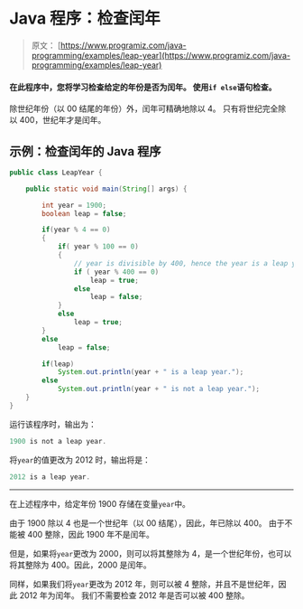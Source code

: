 # Java 程序：检查闰年

> 原文： [https://www.programiz.com/java-programming/examples/leap-year](https://www.programiz.com/java-programming/examples/leap-year)

#### 在此程序中，您将学习检查给定的年份是否为闰年。 使用`if else`语句检查。

除世纪年份（以 00 结尾的年份）外，闰年可精确地除以 4。 只有将世纪完全除以 400，世纪年才是闰年。

## 示例：检查闰年的 Java 程序

```java
public class LeapYear {

    public static void main(String[] args) {

        int year = 1900;
        boolean leap = false;

        if(year % 4 == 0)
        {
            if( year % 100 == 0)
            {
                // year is divisible by 400, hence the year is a leap year
                if ( year % 400 == 0)
                    leap = true;
                else
                    leap = false;
            }
            else
                leap = true;
        }
        else
            leap = false;

        if(leap)
            System.out.println(year + " is a leap year.");
        else
            System.out.println(year + " is not a leap year.");
    }
}
```

运行该程序时，输出为：

```java
1900 is not a leap year.
```

将`year`的值更改为 2012 时，输出将是：

```java
2012 is a leap year.
```

* * *

在上述程序中，给定年份 1900 存储在变量`year`中。

由于 1900 除以 4 也是一个世纪年（以 00 结尾），因此，年已除以 400。 由于不能被 400 整除，因此 1900 年不是闰年。

但是，如果将`year`更改为 2000，则可以将其整除为 4，是一个世纪年份，也可以将其整除为 400。因此，2000 是闰年。

同样，如果我们将`year`更改为 2012 年，则可以被 4 整除，并且不是世纪年，因此 2012 年为闰年。 我们不需要检查 2012 年是否可以被 400 整除。